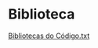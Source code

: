 # Biblioteca

[Bibliotecas do Código.txt](https://github.com/Gabrielacoelhomiranda/Trabalho-de-PP/files/14851747/Bibliotecas.do.Codigo.txt)

